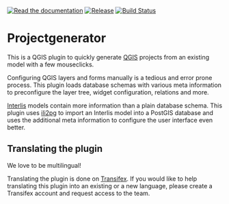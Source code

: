 [![Read the documentation](https://img.shields.io/badge/Read-the%20docs-green.svg)](https://opengisch.github.io/projectgenerator/docs/en/)
[![Release](https://img.shields.io/github/release/opengisch/projectgenerator.svg)](https://github.com/opengisch/projectgenerator/releases)
[![Build Status](https://travis-ci.org/opengisch/projectgenerator.svg?branch=master)](https://travis-ci.org/opengisch/projectgenerator)

# Projectgenerator

This is a QGIS plugin to quickly generate [QGIS](https://www.qgis.org) projects
from an existing model with a few mouseclicks.

Configuring QGIS layers and forms manually is a tedious and error prone process.
This plugin loads database schemas with various meta information to preconfigure the
layer tree, widget configuration, relations and more.

[Interlis](https://en.wikipedia.org/wiki/Interlis) models contain more information than a plain database schema. This
plugin uses [ili2pg](https://github.com/claeis/ili2db#ili2db---importsexports-interlis-transfer-files-to-a-sql-db) to import an Interlis model into a PostGIS database and uses
the additional meta information to configure the user interface even better.

## Translating the plugin

We love to be multilingual!

Translating the plugin is done on
[Transifex](https://www.transifex.com/opengisch/projectgenerator/languages/). If
you would like to help translating this plugin into an existing or a new language,
please create a Transifex account and request access to the team.
